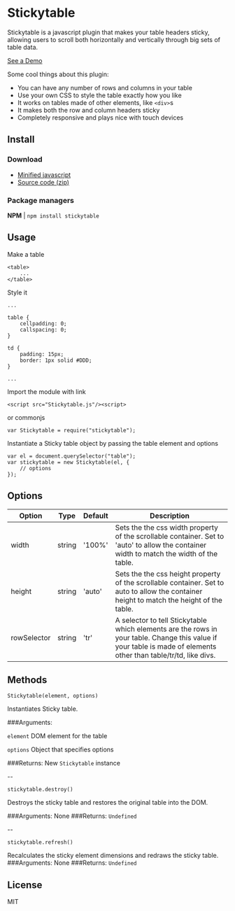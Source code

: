 # Stickytable

Stickytable is a javascript plugin that makes your table headers sticky, allowing users to scroll both horizontally and vertically through big sets of table data.

[See a Demo](http://amielzwier.com/stickytable)

Some cool things about this plugin:

* You can have any number of rows and columns in your table
* Use your own CSS to style the table exactly how you like
* It works on tables made of other elements, like `<div>`s
* It makes both the row and column headers sticky
* Completely responsive and plays nice with touch devices


## Install

### Download

* [Minified javascript](https://github.com/amized/Stickytable/archive/1.0.1.zip)
* [Source code (zip)](https://github.com/amized/Stickytable/archive/1.0.1.zip)  

### Package managers

**NPM** | `npm install stickytable`

## Usage

Make a table

	<table>
		...	
	</table>

	
Style it

	...
	
	table {
		cellpadding: 0;
		callspacing: 0;
	}
	
	td {
		padding: 15px;
		border: 1px solid #DDD;
	}

	...

Import the module with link
	
	<script src="Stickytable.js"/><script>
	
or commonjs

	var Stickytable = require("stickytable");	
	
Instantiate a Sticky table object by passing the table element and options

	var el = document.querySelector("table");
	var stickytable = new Stickytable(el, {
		// options
	});


## Options

Option        | Type          | Default      | Description
------------- | ------------- | ------------ | -----------             
width | string | '100%' | Sets the the css width property of the scrollable container. Set to 'auto' to allow the container width to match the width of the table.
height | string | 'auto' | Sets the the css height property of the scrollable container. Set to auto to allow the container height to match the height of the table.
rowSelector | string | 'tr' | A selector to tell Stickytable which elements are the rows in your table. Change this value if your table is made of elements other than table/tr/td, like divs.

## Methods

	Stickytable(element, options)

Instantiates Sticky table.


###Arguments:
 
`element`	DOM element for the table

`options` Object that specifies options

###Returns:
New `Stickytable` instance

--

	stickytable.destroy()

Destroys the sticky table and restores the original table into the DOM.

###Arguments:
None
###Returns:
`Undefined`

--

	stickytable.refresh()

Recalculates the sticky element dimensions and redraws the sticky table.
###Arguments:
None
###Returns:
`Undefined`

## License
MIT